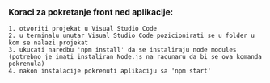 ### Koraci za pokretanje front ned aplikacije:
    1. otvoriti projekat u Visual Studio Code
    2. u terminalu unutar Visual Studio Code pozicionirati se u folder u kom se nalazi projekat
    3. ukucati naredbu 'npm install' da se instaliraju node modules (potrebno je imati instaliran Node.js na racunaru da bi se ova komanda pokrenula)
    4. nakon instalacije pokrenuti aplikaciju sa 'npm start'